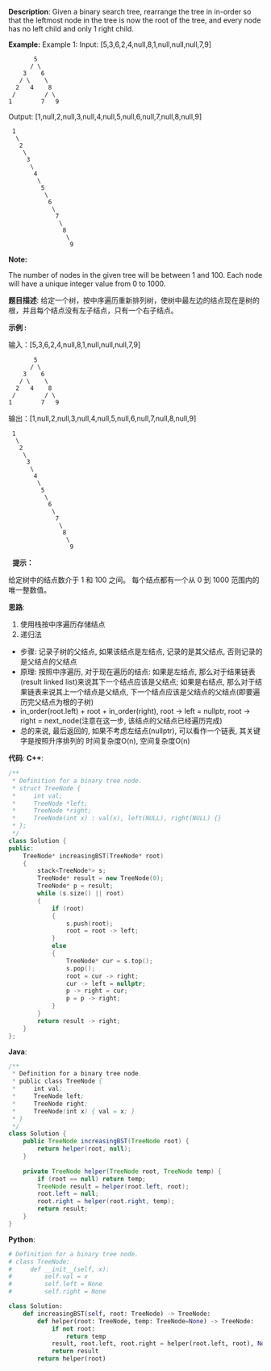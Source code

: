 __Description__:
Given a binary search tree, rearrange the tree in in-order so that the leftmost node in the tree is now the root of the tree, and every node has no left child and only 1 right child.

__Example:__
Example 1:
Input: [5,3,6,2,4,null,8,1,null,null,null,7,9]
```
       5
      / \
    3    6
   / \    \
  2   4    8
 /        / \ 
1        7   9
```

Output: [1,null,2,null,3,null,4,null,5,null,6,null,7,null,8,null,9]
```
 1
  \
   2
    \
     3
      \
       4
        \
         5
          \
           6
            \
             7
              \
               8
                \
                 9  
```

__Note:__

The number of nodes in the given tree will be between 1 and 100.
Each node will have a unique integer value from 0 to 1000.

__题目描述__:
给定一个树，按中序遍历重新排列树，使树中最左边的结点现在是树的根，并且每个结点没有左子结点，只有一个右子结点。

__示例 :__

输入：[5,3,6,2,4,null,8,1,null,null,null,7,9]
```
       5
      / \
    3    6
   / \    \
  2   4    8
 /        / \ 
1        7   9
```

输出：[1,null,2,null,3,null,4,null,5,null,6,null,7,null,8,null,9]
```
 1
  \
   2
    \
     3
      \
       4
        \
         5
          \
           6
            \
             7
              \
               8
                \
                 9  
```
 
__提示：__

给定树中的结点数介于 1 和 100 之间。
每个结点都有一个从 0 到 1000 范围内的唯一整数值。

__思路__:
1. 使用栈按中序遍历存储结点
2. 递归法
- 步骤: 记录子树的父结点, 如果该结点是左结点, 记录的是其父结点, 否则记录的是父结点的父结点
- 原理: 按照中序遍历, 对于现在遍历的结点: 如果是左结点, 那么对于结果链表(result linked list)来说其下一个结点应该是父结点; 如果是右结点, 那么对于结果链表来说其上一个结点是父结点, 下一个结点应该是父结点的父结点(即要遍历完父结点为根的子树)
- in_order(root.left) + root + in_order(right), root -> left = nullptr, root -> right = next_node(注意在这一步, 该结点的父结点已经遍历完成)
- 总的来说, 最后返回的, 如果不考虑左结点(nullptr), 可以看作一个链表, 其关键字是按照升序排列的
时间复杂度O(n), 空间复杂度O(n)

__代码__:
__C++__:
```C++
/**
 * Definition for a binary tree node.
 * struct TreeNode {
 *     int val;
 *     TreeNode *left;
 *     TreeNode *right;
 *     TreeNode(int x) : val(x), left(NULL), right(NULL) {}
 * };
 */
class Solution {
public:
    TreeNode* increasingBST(TreeNode* root) 
    {
        stack<TreeNode*> s;
        TreeNode* result = new TreeNode(0);
        TreeNode* p = result;
        while (s.size() || root)
        {
            if (root)
            {
                s.push(root);
                root = root -> left;
            }
            else
            {
                TreeNode* cur = s.top();
                s.pop();
                root = cur -> right;
                cur -> left = nullptr;
                p -> right = cur;
                p = p -> right;
            }
        }
        return result -> right;
    }
};
```

__Java__:
```Java
/**
 * Definition for a binary tree node.
 * public class TreeNode {
 *     int val;
 *     TreeNode left;
 *     TreeNode right;
 *     TreeNode(int x) { val = x; }
 * }
 */
class Solution {
    public TreeNode increasingBST(TreeNode root) {
        return helper(root, null);
    }
    
    private TreeNode helper(TreeNode root, TreeNode temp) {
        if (root == null) return temp;
        TreeNode result = helper(root.left, root);
        root.left = null;
        root.right = helper(root.right, temp);
        return result;
    }
}
```

__Python__:
```Python
# Definition for a binary tree node.
# class TreeNode:
#     def __init__(self, x):
#         self.val = x
#         self.left = None
#         self.right = None

class Solution:
    def increasingBST(self, root: TreeNode) -> TreeNode:
        def helper(root: TreeNode, temp: TreeNode=None) -> TreeNode:
            if not root:
                return temp
            result, root.left, root.right = helper(root.left, root), None, helper(root.right, temp)
            return result
        return helper(root)
```